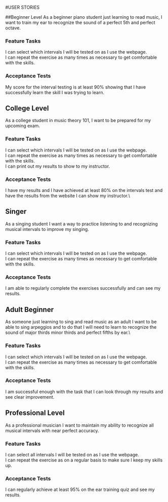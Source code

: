 #USER STORIES

##Beginner Level
As a beginner piano student just learning to read music, I want to train my ear to recognize the sound of a perfect 5th and perfect octave.
### Feature Tasks
I can select which intervals I will be tested on as I use the webpage.\
I can repeat the exercise as many times as necessary to get comfortable with the skills.
### Acceptance Tests
My score for the interval testing is at least 90% showing that I have successfully learn the skill I was trying to learn.
## College Level
As a college student in music theory 101, I want to be prepared for my upcoming exam.
### Feature Tasks
I can select which intervals I will be tested on as I use the webpage.\
I can repeat the exercise as many times as necessary to get comfortable with the skills.\
I can print out my results to show to my instructor.
### Acceptance Tests
I have my results and I have achieved at least 80% on the intervals test and have the results from the website I can show my instructor.\
## Singer
As a singing student I want a way to practice listening to and recognizing musical intervals to improve my singing.
### Feature Tasks
I can select which intervals I will be tested on as I use the webpage.\
I can repeat the exercise as many times as necessary to get comfortable with the skills.
### Acceptance Tests
I am able to regularly complete the exercises successfully and can see my results.

## Adult Beginner
As someone just learning to sing and read music as an adult I want to be able to sing arpeggios and to do that I will need to learn to recognize the sound of major thirds minor thirds and perfect fifths by ear.\
### Feature Tasks
I can select which intervals I will be tested on as I use the webpage.\
I can repeat the exercise as many times as necessary to get comfortable with the skills.
### Acceptance Tests
I am successful enough with the task that I can look through my results and see clear improvement.

## Professional Level
As a professional musician I want to maintain my ability to recognize all musical intervals with near perfect accuracy.
### Feature Tasks
I can select all intervals I will be tested on as I use the webpage.\
I can repeat the exercise as on a regular basis to make sure I keep my skills up.
### Acceptance Tests
I can regularly achieve at least 95% on the ear training quiz and see my results.
